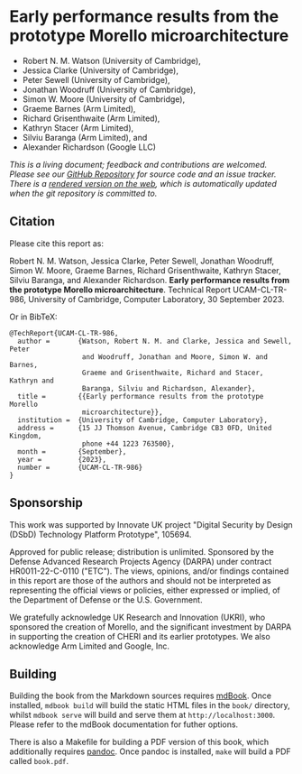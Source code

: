 <!-- ANCHOR: cover -->

# Early performance results from the prototype Morello microarchitecture

* Robert N. M. Watson (University of Cambridge),
* Jessica Clarke (University of Cambridge),
* Peter Sewell (University of Cambridge),
* Jonathan Woodruff (University of Cambridge),
* Simon W. Moore (University of Cambridge),
* Graeme Barnes (Arm Limited),
* Richard Grisenthwaite (Arm Limited),
* Kathryn Stacer (Arm Limited),
* Silviu Baranga (Arm Limited), and
* Alexander Richardson (Google LLC)

*This is a living document; feedback and contributions are welcomed.
Please see our
[GitHub Repository](https://github.com/CTSRD-CHERI/morello-early-performance-results)
for source code and an issue tracker.
There is a [rendered version on the web](https://ctsrd-cheri.github.io/morello-early-performance-results/),
which is automatically updated when the git repository is committed to.*

## Citation

Please cite this report as:

Robert N. M. Watson, Jessica Clarke, Peter Sewell, Jonathan Woodruff,
Simon W. Moore, Graeme Barnes, Richard Grisenthwaite, Kathryn Stacer,
Silviu Baranga, and Alexander Richardson.  **Early performance results
from the prototype Morello microarchitecture**.  Technical Report
UCAM-CL-TR-986, University of Cambridge, Computer Laboratory, 30 September
2023.

Or in BibTeX:

```
@TechReport{UCAM-CL-TR-986,
  author =       {Watson, Robert N. M. and Clarke, Jessica and Sewell, Peter
                  and Woodruff, Jonathan and Moore, Simon W. and Barnes,
                  Graeme and Grisenthwaite, Richard and Stacer, Kathryn and
                  Baranga, Silviu and Richardson, Alexander},
  title =        {{Early performance results from the prototype Morello
                  microarchitecture}},
  institution =  {University of Cambridge, Computer Laboratory},
  address =      {15 JJ Thomson Avenue, Cambridge CB3 0FD, United Kingdom,
                  phone +44 1223 763500},
  month =        {September},
  year =         {2023},
  number =       {UCAM-CL-TR-986}
}
```

## Sponsorship

This work was supported by Innovate UK project "Digital Security by Design
(DSbD) Technology Platform Prototype", 105694.

Approved for public release; distribution is unlimited.
Sponsored by the Defense Advanced Research Projects Agency (DARPA) under
contract HR0011-22-C-0110 ("ETC").
The views, opinions, and/or findings contained in this report are those of
the authors and should not be interpreted as representing the official
views or policies, either expressed or implied, of the Department of
Defense or the U.S. Government.

We gratefully acknowledge UK Research and Innovation (UKRI), who sponsored the
creation of Morello, and the significant investment by DARPA in supporting the
creation of CHERI and its earlier prototypes.
We also acknowledge Arm Limited and Google, Inc.

<!-- ANCHOR_END: cover -->

## Building

Building the book from the Markdown sources requires
[mdBook](https://github.com/rust-lang/mdBook). Once installed, `mdbook build`
will build the static HTML files in the `book/` directory, whilst `mdbook
serve` will build and serve them at `http://localhost:3000`. Please refer to
the mdBook documentation for futher options.

There is also a Makefile for building a PDF version of this book, which
additionally requires [pandoc](https://pandoc.org). Once pandoc is installed,
`make` will build a PDF called `book.pdf`.
